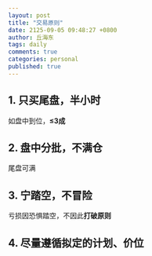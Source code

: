 ```yaml
---
layout: post
title: "交易原则"
date: 2125-09-05 09:48:27 +0800
author: 丘海东 
tags: daily
comments: true
categories: personal
published: true
---
```


## 1. 只买尾盘，半小时  
如盘中到位，**≤3成**  
## 2. 盘中分批，不满仓
尾盘可满  
## 3. 宁踏空，不冒险
亏损因恐惧踏空，不因此**打破原则**
## 4. 尽量遵循拟定的计划、价位
